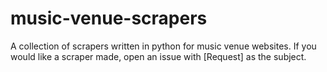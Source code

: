 # music-venue-scrapers
A collection of scrapers written in python for music venue websites. If you would like a scraper made, open an issue with [Request] as the subject.
